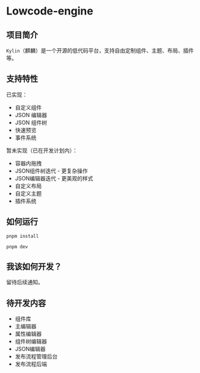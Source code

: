 # Lowcode-engine

## 项目简介
`Kylin`（麒麟）是一个开源的低代码平台，支持自由定制组件、主题、布局、插件等。

## 支持特性
已实现：
- 自定义组件
- JSON 编辑器
- JSON 组件树
- 快速预览
- 事件系统

暂未实现（已在开发计划内）：
- 容器内拖拽
- JSON组件树迭代 - 更复杂操作
- JSON编辑器迭代 - 更美观的样式
- 自定义布局
- 自定义主题
- 插件系统

## 如何运行
```shell
pnpm install

pnpm dev
```

## 我该如何开发？
留待后续通知。

## 待开发内容
- 组件库
- 主编辑器
- 属性编辑器
- 组件树编辑器
- JSON编辑器
- 发布流程管理后台
- 发布流程后端

